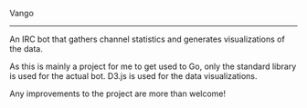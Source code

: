 Vango

----------------------------------------

An IRC bot that gathers channel statistics and generates visualizations
of the data.

As this is mainly a project for me to get used to Go, only the standard
library is used for the actual bot.  D3.js is used for the data
visualizations.
  
Any improvements to the project are more than welcome!
